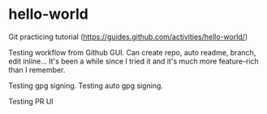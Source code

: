 # hello-world
Git practicing tutorial (https://guides.github.com/activities/hello-world/)

Testing workflow from Github GUI. Can create repo, auto readme, branch, edit inline... It's been a while since I tried it and it's much more feature-rich than I remember.

Testing gpg signing.
Testing auto gpg signing.

Testing PR UI

